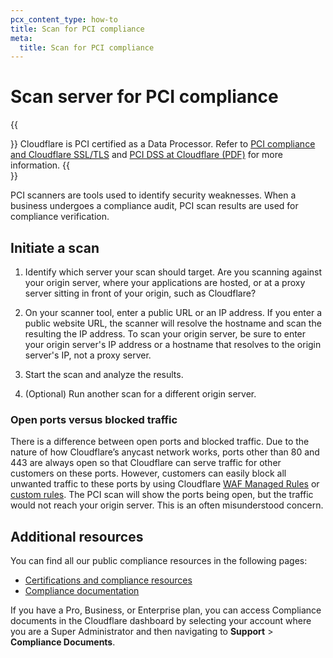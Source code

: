 ```yaml
---
pcx_content_type: how-to
title: Scan for PCI compliance
meta:
  title: Scan for PCI compliance
---
```


# Scan server for PCI compliance

{{<Aside type="note">}}
Cloudflare is PCI certified as a Data Processor. Refer to [PCI compliance and Cloudflare SSL/TLS](https://developers.cloudflare.com/ssl/reference/compliance-and-vulnerabilities/) and
[PCI DSS at Cloudflare (PDF)](https://cf-assets.www.cloudflare.com/slt3lc6tev37/2ZT8AvN9cm7k4CMK0GyZqq/d972fa21275bcf9142e0eb2e8b44e43a/BDES-1265_Privacy_Compliance_Whitepapers_PCI_V2.pdf) for more information.
{{</Aside>}}

PCI scanners are tools used to identify security weaknesses. When a business undergoes a compliance audit, PCI scan results are used for compliance verification.

## Initiate a scan

1. Identify which server your scan should target. Are you scanning against your origin server, where your applications are hosted, or at a proxy server sitting in front of your origin, such as Cloudflare?

2. On your scanner tool, enter a public URL or an IP address. If you enter a public website URL, the scanner will resolve the hostname and scan the resulting the IP address. To scan your origin server, be sure to enter your origin server's IP address or a hostname that resolves to the origin server's IP, not a proxy server.

3. Start the scan and analyze the results.

4. (Optional) Run another scan for a different origin server.

### Open ports versus blocked traffic

There is a difference between open ports and blocked traffic. Due to the nature of how Cloudflare’s anycast network works, ports other than 80 and 443 are always open so that Cloudflare can serve traffic for other customers on these ports. However, customers can easily block all unwanted traffic to these ports by using Cloudflare [WAF Managed Rules](/fundamentals/reference/network-ports/#how-to-block-traffic-on-additional-ports) or [custom rules](/waf/custom-rules/). The PCI scan will show the ports being open, but the traffic would not reach your origin server. This is an often misunderstood concern.

## Additional resources

You can find all our public compliance resources in the following pages:
- [Certifications and compliance resources](https://www.cloudflare.com/trust-hub/compliance-resources/)
- [Compliance documentation](/fundamentals/reference/policies-compliances/compliance-docs/)

If you have a Pro, Business, or Enterprise plan, you can access Compliance documents in the Cloudflare dashboard by selecting your account where you are a Super Administrator and then navigating to **Support** > **Compliance Documents**.
